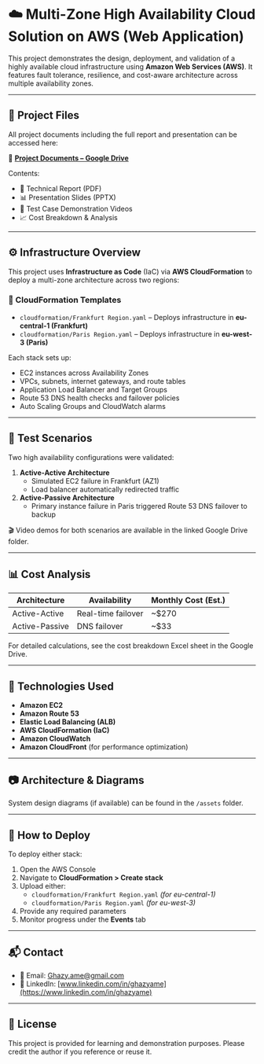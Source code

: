 # ☁️ Multi-Zone High Availability Cloud Solution on AWS (Web Application)
This project demonstrates the design, deployment, and validation of a highly available cloud infrastructure using **Amazon Web Services (AWS)**. It features fault tolerance, resilience, and cost-aware architecture across multiple availability zones.

---

## 📁 Project Files

All project documents including the full report and presentation can be accessed here:

📂 **[Project Documents – Google Drive](https://drive.google.com/drive/folders/1s4RSTehuofoVeQBZXWMzj24U16M1cu-F?usp=drive_link)**

Contents:
- 📝 Technical Report (PDF)
- 📊 Presentation Slides (PPTX)
- 🎥 Test Case Demonstration Videos
- 📈 Cost Breakdown & Analysis

---

## ⚙️ Infrastructure Overview

This project uses **Infrastructure as Code** (IaC) via **AWS CloudFormation** to deploy a multi-zone architecture across two regions:

### 📂 CloudFormation Templates
- `cloudformation/Frankfurt Region.yaml` – Deploys infrastructure in **eu-central-1 (Frankfurt)**
- `cloudformation/Paris Region.yaml` – Deploys infrastructure in **eu-west-3 (Paris)**

Each stack sets up:
- EC2 instances across Availability Zones
- VPCs, subnets, internet gateways, and route tables
- Application Load Balancer and Target Groups
- Route 53 DNS health checks and failover policies
- Auto Scaling Groups and CloudWatch alarms

---

## 🧪 Test Scenarios

Two high availability configurations were validated:

1. **Active-Active Architecture**
   - Simulated EC2 failure in Frankfurt (AZ1)
   - Load balancer automatically redirected traffic
2. **Active-Passive Architecture**
   - Primary instance failure in Paris triggered Route 53 DNS failover to backup

🎬 Video demos for both scenarios are available in the linked Google Drive folder.

---

## 📊 Cost Analysis

| Architecture     | Availability        | Monthly Cost (Est.) |
|------------------|---------------------|----------------------|
| Active-Active    | Real-time failover  | ~$270                |
| Active-Passive   | DNS failover        | ~$33                 |

For detailed calculations, see the cost breakdown Excel sheet in the Google Drive.

---

## 🧰 Technologies Used

- **Amazon EC2**
- **Amazon Route 53**
- **Elastic Load Balancing (ALB)**
- **AWS CloudFormation (IaC)**
- **Amazon CloudWatch**
- **Amazon CloudFront** (for performance optimization)

---

## 📷 Architecture & Diagrams

System design diagrams (if available) can be found in the `/assets` folder.

---

## 🏁 How to Deploy

To deploy either stack:

1. Open the AWS Console
2. Navigate to **CloudFormation > Create stack**
3. Upload either:
   - `cloudformation/Frankfurt Region.yaml` *(for eu-central-1)*
   - `cloudformation/Paris Region.yaml` *(for eu-west-3)*
4. Provide any required parameters
5. Monitor progress under the **Events** tab

---

## 📬 Contact

- 📧 Email: [Ghazy.ame@gmail.com](mailto:Ghazy.ame@gmail.com)  
- 💼 LinkedIn: [www.linkedin.com/in/ghazyame](https://www.linkedin.com/in/ghazyame)

---

## 📜 License

This project is provided for learning and demonstration purposes. Please credit the author if you reference or reuse it.
